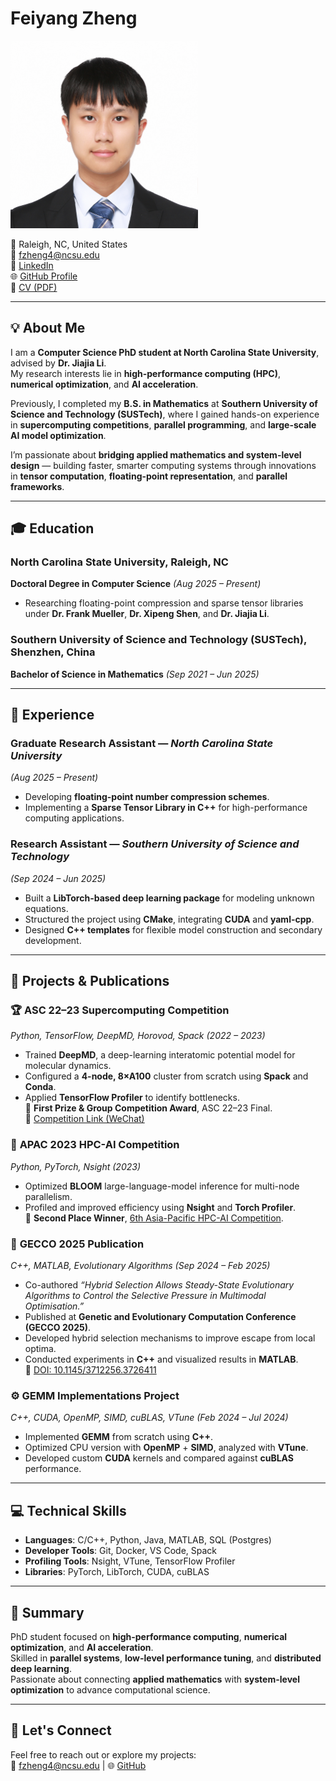 # Feiyang Zheng  
<img src="https://raw.githubusercontent.com/Mr-Jeffery/mr-jeffery.github.io/main/image/zhengfeiyang.jpg" alt="zhengfeiyang" width="300"/>

📍 Raleigh, NC, United States  
📧 [fzheng4@ncsu.edu](mailto:fzheng4@ncsu.edu)  
🔗 [LinkedIn](https://www.linkedin.com/in/feiyang-zheng-2716b92b9/)  
🌐 [GitHub Profile](https://github.com/Mr-Jeffery)  
📄 [CV (PDF)](https://raw.githubusercontent.com/Mr-Jeffery/mr-jeffery.github.io/main/FeiyangZheng.pdf)

---

## 💡 About Me
I am a **Computer Science PhD student at North Carolina State University**, advised by **Dr. Jiajia Li**.  
My research interests lie in **high-performance computing (HPC)**, **numerical optimization**, and **AI acceleration**.  

Previously, I completed my **B.S. in Mathematics** at **Southern University of Science and Technology (SUSTech)**, where I gained hands-on experience in **supercomputing competitions**, **parallel programming**, and **large-scale AI model optimization**.  

I’m passionate about **bridging applied mathematics and system-level design** — building faster, smarter computing systems through innovations in **tensor computation**, **floating-point representation**, and **parallel frameworks**.

---

## 🎓 Education

### **North Carolina State University**, Raleigh, NC  
**Doctoral Degree in Computer Science** *(Aug 2025 – Present)*  
- Researching floating-point compression and sparse tensor libraries under **Dr. Frank Mueller**, **Dr. Xipeng Shen**, and **Dr. Jiajia Li**.

### **Southern University of Science and Technology (SUSTech)**, Shenzhen, China  
**Bachelor of Science in Mathematics** *(Sep 2021 – Jun 2025)*

---

## 💼 Experience

### **Graduate Research Assistant** — *North Carolina State University*  
*(Aug 2025 – Present)*  
- Developing **floating-point number compression schemes**.  
- Implementing a **Sparse Tensor Library in C++** for high-performance computing applications.

### **Research Assistant** — *Southern University of Science and Technology*  
*(Sep 2024 – Jun 2025)*  
- Built a **LibTorch-based deep learning package** for modeling unknown equations.  
- Structured the project using **CMake**, integrating **CUDA** and **yaml-cpp**.  
- Designed **C++ templates** for flexible model construction and secondary development.

---

## 🧠 Projects & Publications

### 🏆 **ASC 22–23 Supercomputing Competition**  
*Python, TensorFlow, DeepMD, Horovod, Spack* *(2022 – 2023)*  
- Trained **DeepMD**, a deep-learning interatomic potential model for molecular dynamics.  
- Configured a **4-node, 8×A100** cluster from scratch using **Spack** and **Conda**.  
- Applied **TensorFlow Profiler** to identify bottlenecks.  
🏅 **First Prize & Group Competition Award**, ASC 22–23 Final.  
🔗 [Competition Link (WeChat)](https://mp.weixin.qq.com/s/0tYmQrZHdJSf8w9DXX_ltg)


### 🧩 **APAC 2023 HPC-AI Competition**  
*Python, PyTorch, Nsight* *(2023)*  
- Optimized **BLOOM** large-language-model inference for multi-node parallelism.  
- Profiled and improved efficiency using **Nsight** and **Torch Profiler**.  
🏅 **Second Place Winner**, [6th Asia-Pacific HPC-AI Competition](https://nci.org.au/news-events/news/innovation-winners-6th-asia-pacific-hpc-ai-student-competition).

### 📄 **GECCO 2025 Publication**  
*C++, MATLAB, Evolutionary Algorithms* *(Sep 2024 – Feb 2025)*  
- Co-authored *“Hybrid Selection Allows Steady-State Evolutionary Algorithms to Control the Selective Pressure in Multimodal Optimisation.”*  
- Published at **Genetic and Evolutionary Computation Conference (GECCO 2025)**.  
- Developed hybrid selection mechanisms to improve escape from local optima.  
- Conducted experiments in **C++** and visualized results in **MATLAB**.  
🔗 [DOI: 10.1145/3712256.3726411](https://doi.org/10.1145/3712256.3726411)


### ⚙️ **GEMM Implementations Project**  
*C++, CUDA, OpenMP, SIMD, cuBLAS, VTune* *(Feb 2024 – Jul 2024)*  
- Implemented **GEMM** from scratch using **C++**.  
- Optimized CPU version with **OpenMP** + **SIMD**, analyzed with **VTune**.  
- Developed custom **CUDA** kernels and compared against **cuBLAS** performance.

---

## 💻 Technical Skills

- **Languages**: C/C++, Python, Java, MATLAB, SQL (Postgres)  
- **Developer Tools**: Git, Docker, VS Code, Spack  
- **Profiling Tools**: Nsight, VTune, TensorFlow Profiler  
- **Libraries**: PyTorch, LibTorch, CUDA, cuBLAS  

---

## 🌱 Summary

PhD student focused on **high-performance computing**, **numerical optimization**, and **AI acceleration**.  
Skilled in **parallel systems**, **low-level performance tuning**, and **distributed deep learning**.  
Passionate about connecting **applied mathematics** with **system-level optimization** to advance computational science.

---

## 🤝 Let's Connect

Feel free to reach out or explore my projects:  
📧 [fzheng4@ncsu.edu](mailto:fzheng4@ncsu.edu) | 🌐 [GitHub](https://github.com/Mr-Jeffery)
